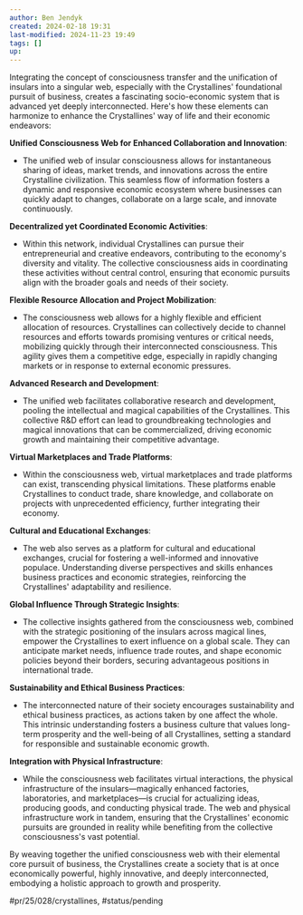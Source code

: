 ```yaml
---
author: Ben Jendyk
created: 2024-02-18 19:31
last-modified: 2024-11-23 19:49
tags: []
up:
---
```


Integrating the concept of consciousness transfer and the unification of insulars into a singular web, especially with the Crystallines' foundational pursuit of business, creates a fascinating socio-economic system that is advanced yet deeply interconnected. Here's how these elements can harmonize to enhance the Crystallines' way of life and their economic endeavors:

**Unified Consciousness Web for Enhanced Collaboration and Innovation**:
- The unified web of insular consciousness allows for instantaneous sharing of ideas, market trends, and innovations across the entire Crystalline civilization. This seamless flow of information fosters a dynamic and responsive economic ecosystem where businesses can quickly adapt to changes, collaborate on a large scale, and innovate continuously.

**Decentralized yet Coordinated Economic Activities**:
- Within this network, individual Crystallines can pursue their entrepreneurial and creative endeavors, contributing to the economy's diversity and vitality. The collective consciousness aids in coordinating these activities without central control, ensuring that economic pursuits align with the broader goals and needs of their society.

**Flexible Resource Allocation and Project Mobilization**:
- The consciousness web allows for a highly flexible and efficient allocation of resources. Crystallines can collectively decide to channel resources and efforts towards promising ventures or critical needs, mobilizing quickly through their interconnected consciousness. This agility gives them a competitive edge, especially in rapidly changing markets or in response to external economic pressures.

**Advanced Research and Development**:
- The unified web facilitates collaborative research and development, pooling the intellectual and magical capabilities of the Crystallines. This collective R&D effort can lead to groundbreaking technologies and magical innovations that can be commercialized, driving economic growth and maintaining their competitive advantage.

**Virtual Marketplaces and Trade Platforms**:
- Within the consciousness web, virtual marketplaces and trade platforms can exist, transcending physical limitations. These platforms enable Crystallines to conduct trade, share knowledge, and collaborate on projects with unprecedented efficiency, further integrating their economy.

**Cultural and Educational Exchanges**:
- The web also serves as a platform for cultural and educational exchanges, crucial for fostering a well-informed and innovative populace. Understanding diverse perspectives and skills enhances business practices and economic strategies, reinforcing the Crystallines' adaptability and resilience.

**Global Influence Through Strategic Insights**:
- The collective insights gathered from the consciousness web, combined with the strategic positioning of the insulars across magical lines, empower the Crystallines to exert influence on a global scale. They can anticipate market needs, influence trade routes, and shape economic policies beyond their borders, securing advantageous positions in international trade.

**Sustainability and Ethical Business Practices**:
- The interconnected nature of their society encourages sustainability and ethical business practices, as actions taken by one affect the whole. This intrinsic understanding fosters a business culture that values long-term prosperity and the well-being of all Crystallines, setting a standard for responsible and sustainable economic growth.

**Integration with Physical Infrastructure**:
- While the consciousness web facilitates virtual interactions, the physical infrastructure of the insulars—magically enhanced factories, laboratories, and marketplaces—is crucial for actualizing ideas, producing goods, and conducting physical trade. The web and physical infrastructure work in tandem, ensuring that the Crystallines' economic pursuits are grounded in reality while benefiting from the collective consciousness's vast potential.

By weaving together the unified consciousness web with their elemental core pursuit of business, the Crystallines create a society that is at once economically powerful, highly innovative, and deeply interconnected, embodying a holistic approach to growth and prosperity.


#pr/25/028/crystallines, #status/pending